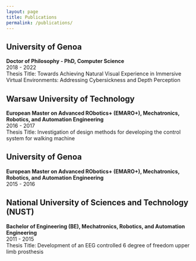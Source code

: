 ```yaml
---
layout: page
title: Publications
permalink: /publications/
---
```


## University of Genoa
**Doctor of Philosophy - PhD, Computer Science**  
2018 - 2022  
Thesis Title: Towards Achieving Natural Visual Experience in Immersive Virtual Environments: Addressing Cybersickness and Depth Perception  

## Warsaw University of Technology
**European Master on Advanced RObotics+ (EMARO+), Mechatronics, Robotics, and Automation Engineering**  
2016 - 2017  
Thesis Title: Investigation of design methods for developing the control system for walking machine  

## University of Genoa
**European Master on Advanced RObotics+ (EMARO+), Mechatronics, Robotics, and Automation Engineering**  
2015 - 2016  

## National University of Sciences and Technology (NUST)
**Bachelor of Engineering (BE), Mechatronics, Robotics, and Automation Engineering**  
2011 - 2015  
Thesis Title: Development of an EEG controlled 6 degree of freedom upper limb prosthesis
